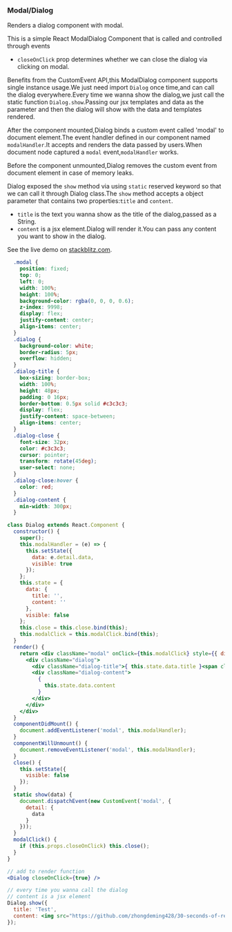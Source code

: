 ### Modal/Dialog

Renders a dialog component with modal.

This is a simple React ModalDialog Component that is called and controlled through events

* `closeOnClick` prop determines whether we can close the dialog via clicking on modal.

Benefits from the CustomEvent API,this ModalDialog component supports single instance usage.We just need import `Dialog` once time,and can call the dialog everywhere.Every time we wanna show the dialog,we just call the static function `Dialog.show`.Passing our jsx templates and data as the parameter and then the dialog will show with the data and templates rendered.

After the component mounted,Dialog binds a custom event called 'modal' to document element.The event handler defined in our component named `modalHandler`.It accepts and renders the data passed by users.When document node captured a `modal` event,`modalHandler` works.

Before the component unmounted,Dialog removes the custom event from document element in case of memory leaks.

Dialog exposed the `show` method via using `static` reserved keyword so that we can call it through Dialog class.The `show` method accepts a object parameter that contains two properties:`title` and `content`.

* `title` is the text you wanna show as the title of the dialog,passed as a String.
* `content` is a jsx element.Dialog will render it.You can pass any content you want to show in the dialog.

See the live demo on [stackblitz.com](https://stackblitz.com/edit/react-7yg2gr).

```css
  .modal {
    position: fixed;
    top: 0;
    left: 0;
    width: 100%;
    height: 100%;
    background-color: rgba(0, 0, 0, 0.6);
    z-index: 9998;
    display: flex;
    justify-content: center;
    align-items: center;
  }
  .dialog {
    background-color: white;
    border-radius: 5px;
    overflow: hidden;
  }
  .dialog-title {
    box-sizing: border-box;
    width: 100%;
    height: 48px;
    padding: 0 16px;
    border-bottom: 0.5px solid #c3c3c3;
    display: flex;
    justify-content: space-between;
    align-items: center;
  }
  .dialog-close {
    font-size: 32px;
    color: #c3c3c3;
    cursor: pointer;
    transform: rotate(45deg);
    user-select: none;
  }
  .dialog-close:hover {
    color: red;
  }
  .dialog-content {
    min-width: 300px;
  }
```

```jsx
class Dialog extends React.Component {
  constructor() {
    super();
    this.modalHandler = (e) => {
      this.setState({
        data: e.detail.data,
        visible: true
      });
    };
    this.state = {
      data: {
        title: '',
        content: ''
      },
      visible: false
    };
    this.close = this.close.bind(this);
    this.modalClick = this.modalClick.bind(this);
  }
  render() {
    return <div className="modal" onClick={this.modalClick} style={{ display: this.state.visible ? '' : 'none'}}>
      <div className="dialog">
        <div className="dialog-title">{ this.state.data.title }<span className="dialog-close" onClick={this.close}>+</span></div>
        <div className="dialog-content">
          {
            this.state.data.content
          }
        </div>
      </div>
    </div>
  }
  componentDidMount() {
    document.addEventListener('modal', this.modalHandler);
  }
  componentWillUnmount() {
    document.removeEventListener('modal', this.modalHandler);
  }
  close() {
    this.setState({
      visible: false
    });
  }
  static show(data) {
    document.dispatchEvent(new CustomEvent('modal', {
      detail: {
        data
      }
    }));
  }
  modalClick() {
    if (this.props.closeOnClick) this.close();
  }
}
```

```jsx
// add to render function
<Dialog closeOnClick={true} />

// every time you wanna call the dialog
// content is a jsx element
Dialog.show({
  title: 'Test', 
  content: <img src="https://github.com/zhongdeming428/30-seconds-of-react/raw/master/logo.png"/>
});  
```

<!-- tags: props,children,class -->

<!-- expertise: 1 -->
